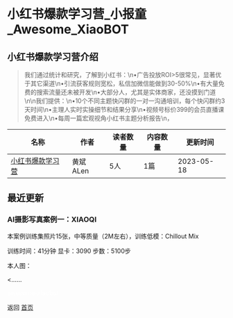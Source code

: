 # 小红书爆款学习营_小报童_Awesome_XiaoBOT

## 小红书爆款学习营介绍
> 我们通过统计和研究，了解到小红书：\n•广告投放ROI>5很常见，显著优于其它渠道\n•引流获客规则宽松，私信加微信能做到30-50%\n•有大量免费的搜索流量还未被开发\n•大部分人，尤其是实体商家，还没摸到门道\n\n我们提供：\n•10个不同主题快闪群的一对一沟通培训，每个快闪群约3天时间\n•主理人实时实操细节和结果分享\n•视频号标价399的会员直播课免费进入\n•每周一篇宏观视角小红书主题分析报告\n，  
  


|名称|作者|读者数量|内容数量|更新时间|
|---|---|---|---|---|
|[小红书爆款学习营](https://xiaobot.net/p/JMSY66?refer=9c3f1c95-a052-465a-9902-f6d75080262a)|黄斌ALen|5人|1篇|2023-05-18|

## 最近更新
### AI摄影写真案例一：XIAOQI

本案例训练集照片15张，中等质量（2M左右），训练低模：Chillout Mix

训练时间：41分钟 显卡：3090 步数：5100步

本人图：

<......


<a href="https://github.com/Reno9527/awesome-xiaobot" style="color: white; text-decoration: none;">awesome-xiaobot</a>

返回 [首页](../README.md)
